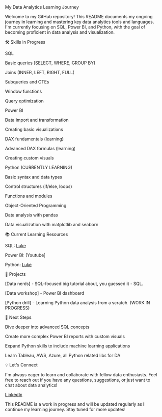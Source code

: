 My Data Analytics Learning Journey


Welcome to my GitHub repository! This README documents my ongoing journey in learning and mastering key data analytics tools and languages. I'm currently focusing on SQL, Power BI, and Python, with the goal of becoming proficient in data analysis and visualization.


🛠 Skills In Progress


SQL


 Basic queries (SELECT, WHERE, GROUP BY)

 Joins (INNER, LEFT, RIGHT, FULL)

 Subqueries and CTEs

 Window functions

 Query optimization


Power BI


 Data import and transformation

 Creating basic visualizations

 DAX fundamentals (learning)

 Advanced DAX formulas (learning)

 Creating custom visuals


Python (CURRENTLY LEARNING)


 Basic syntax and data types

 Control structures (if/else, loops)

 Functions and modules

 Object-Oriented Programming

 Data analysis with pandas

 Data visualization with matplotlib and seaborn



📚 Current Learning Resources

SQL: [Luke](https://www.youtube.com/@LukeBarousse)

Power BI: [Youtube]

Python: [Luke](https://www.youtube.com/@LukeBarousse)



🚀 Projects

[Data nerds] - SQL-focused big tutorial about, you guessed it - SQL. 

[Data workshop] - Power BI dashboard

[Python drill] - Learning Python data analysis from a scratch. (WORK IN PROGRESS)



🎯 Next Steps

Dive deeper into advanced SQL concepts

Create more complex Power BI reports with custom visuals

Expand Python skills to include machine learning applications

Learn Tableau, AWS, Azure, all Python related libs for DA



💡 Let's Connect


I'm always eager to learn and collaborate with fellow data enthusiasts. Feel free to reach out if you have any questions, suggestions, or just want to chat about data analytics!


[LinkedIn](https://www.linkedin.com/in/maciej-wi%C5%9Bniewski-subverse/)




This README is a work in progress and will be updated regularly as I continue my learning journey. Stay tuned for more updates!